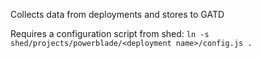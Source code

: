 Collects data from deployments and stores to GATD

Requires a configuration script from shed:
    `ln -s shed/projects/powerblade/<deployment name>/config.js .`

